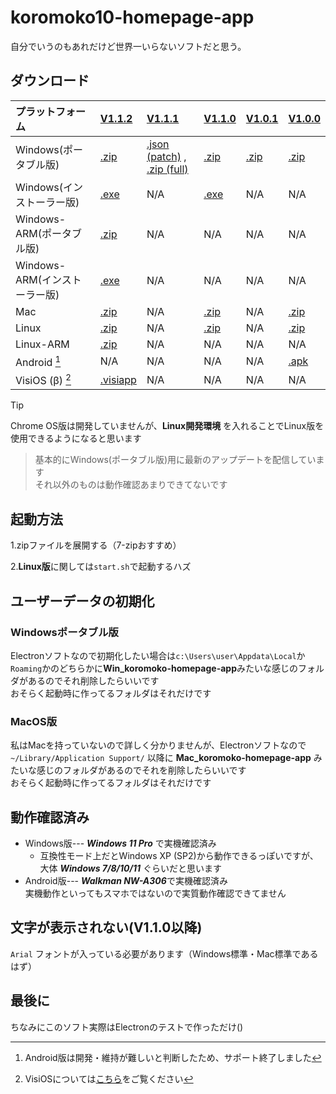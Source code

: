 # koromoko10-homepage-app
自分でいうのもあれだけど世界一いらないソフトだと思う。

## ダウンロード
| プラットフォーム  | [V1.1.2](https://github.com/koromoko10/koromoko10-homepage-app/releases/tag/V1.1.2) | [V1.1.1](https://github.com/koromoko10/koromoko10-homepage-app/tree/main/V1.1.1%20%5Bpatch%5D) | [V1.1.0](https://github.com/koromoko10/koromoko10-homepage-app/releases/tag/V1.1.0) | [V1.0.1](https://github.com/koromoko10/koromoko10-homepage-app/releases/tag/V1.0.1_Win-Update) | [V1.0.0](https://github.com/koromoko10/koromoko10-homepage-app/tree/main/V1.0.0) |
|:-----|:-----|:-----|:-----|:-----|:-----|
| Windows(ポータブル版) | [.zip](https://github.com/koromoko10/koromoko10-homepage-app/releases/download/V1.1.2/Win.koromoko10-homepage-app.zip) | [.json (patch)](https://github.com/koromoko10/koromoko10-homepage-app/blob/main/V1.1.1%20%5Bpatch%5D/project.json) , [.zip (full)](https://github.com/koromoko10/koromoko10-homepage-app/blob/main/V1.1.1%20%5Bpatch%5D/koromoko10-homepage-app.zip) | [.zip](https://github.com/koromoko10/koromoko10-homepage-app/releases/download/V1.1.0/Win.V1.1.0-koromoko10-homepage-app.zip) | [.zip](https://github.com/koromoko10/koromoko10-homepage-app/releases/download/V1.0.1_Win-Update/Win_koromoko-homepage-app.zip) | [.zip](https://github.com/koromoko10/koromoko10-homepage-app/blob/main/V1.0.0/V1.0.0%20Win_koromoko10%E3%83%9B%E3%83%BC%E3%83%A0%E3%83%9A%E3%83%BC%E3%82%B8%E3%82%A2%E3%83%97%E3%83%AA%20%5B%E4%B8%96%E7%95%8C%E4%B8%80%E3%81%84%E3%82%89%E3%81%AA%E3%81%84%E3%82%BD%E3%83%95%E3%83%88%5D.zip) |
| Windows(インストーラー版) | [.exe](https://github.com/koromoko10/koromoko10-homepage-app/releases/download/V1.1.2/Setup-.Win.koromoko10-homepage-app.exe) | N/A | [.exe](https://github.com/koromoko10/koromoko10-homepage-app/releases/download/V1.1.0/Win.V1.1.0-koromoko10-homepage-app.Setup.exe) | N/A | N/A |
| Windows-ARM(ポータブル版) | [.zip](https://github.com/koromoko10/koromoko10-homepage-app/releases/download/V1.1.2/Win-ARM.koromoko10-homepage-app.zip) | N/A | N/A | N/A | N/A |
| Windows-ARM(インストーラー版) | [.exe](https://github.com/koromoko10/koromoko10-homepage-app/releases/download/V1.1.2/Setup-.Win-ARM.koromoko10-homepage-app.exe) | N/A | N/A | N/A | N/A |
| Mac | [.zip](https://github.com/koromoko10/koromoko10-homepage-app/releases/download/V1.1.2/Mac.koromoko10-homepage-app.zip) | N/A | [.zip](https://github.com/koromoko10/koromoko10-homepage-app/releases/download/V1.1.0/Mac.V1.1.0-koromoko10-homepage-app.zip) | N/A | [.zip](https://github.com/koromoko10/koromoko10-homepage-app/blob/main/V1.0.0/V1.0.0%20Mac_koromoko10%E3%83%9B%E3%83%BC%E3%83%A0%E3%83%9A%E3%83%BC%E3%82%B8%E3%82%A2%E3%83%97%E3%83%AA%20%5B%E4%B8%96%E7%95%8C%E4%B8%80%E3%81%84%E3%82%89%E3%81%AA%E3%81%84%E3%82%BD%E3%83%95%E3%83%88%5D%20Mac%E7%89%88.zip) |
| Linux | [.zip](https://github.com/koromoko10/koromoko10-homepage-app/releases/download/V1.1.2/Lin.koromoko10-homepage-app.zip) | N/A | [.zip](https://github.com/koromoko10/koromoko10-homepage-app/releases/download/V1.1.0/Linux.V1.1.0-koromoko10-homepage-app.zip) | N/A | [.zip](https://github.com/koromoko10/koromoko10-homepage-app/blob/main/V1.0.0/V1.0.0%20Linux_koromoko10%E3%83%9B%E3%83%BC%E3%83%A0%E3%83%9A%E3%83%BC%E3%82%B8%E3%82%A2%E3%83%97%E3%83%AA%20%5B%E4%B8%96%E7%95%8C%E4%B8%80%E3%81%84%E3%82%89%E3%81%AA%E3%81%84%E3%82%BD%E3%83%95%E3%83%88%5D%20Linux%E7%89%88.zip) |
| Linux-ARM | [.zip](https://github.com/koromoko10/koromoko10-homepage-app/releases/download/V1.1.2/Lin-ARM.koromoko10-homepage-app.zip) | N/A | N/A | N/A | N/A |
| Android [^1] | N/A | N/A | N/A | N/A | [.apk](https://github.com/koromoko10/koromoko10-homepage-app/blob/main/V1.0.0/V1.0.0%20Android_20240107221116-app-debug.apk) |
| VisiOS (β) [^2] | [.visiapp](https://github.com/koromoko10/koromoko10-homepage-app/releases/download/V1.1.2/VisiApp_koromoko10._.visiapp) | N/A | N/A | N/A | N/A |

> [!TIP]
> Chrome OS版は開発していませんが、**Linux開発環境** を入れることでLinux版を使用できるようになると思います

> 基本的にWindows(ポータブル版)用に最新のアップデートを配信しています<br>
> それ以外のものは動作確認あまりできてないです

[^1]: Android版は開発・維持が難しいと判断したため、サポート終了しました
[^2]: VisiOSについては[こちら](https://beta-japan.com/)をご覧ください

## 起動方法
1.zipファイルを展開する（7-zipおすすめ）

2.**Linux版**に関しては`start.sh`で起動するハズ

## ユーザーデータの初期化
### Windowsポータブル版
Electronソフトなので初期化したい場合は`c:\Users\user\Appdata\Local`か`Roaming`かのどちらかに**Win_koromoko-homepage-app**みたいな感じのフォルダがあるのでそれ削除したらいいです<br>
おそらく起動時に作ってるフォルダはそれだけです<br>
### MacOS版
私はMacを持っていないので詳しく分かりませんが、Electronソフトなので `~/Library/Application Support/` 以降に **Mac_koromoko-homepage-app** みたいな感じのフォルダがあるのでそれを削除したらいいです<br>
おそらく起動時に作ってるフォルダはそれだけです<br>
## 動作確認済み
* Windows版--- ***Windows 11 Pro*** で実機確認済み
  * 互換性モード上だとWindows XP (SP2)から動作できるっぽいですが、<br>
  大体 ***Windows 7/8/10/11*** ぐらいだと思います
* Android版--- ***Walkman NW-A306***で実機確認済み<br>
実機動作といってもスマホではないので実質動作確認できてません
## 文字が表示されない(V1.1.0以降)
 `Arial` フォントが入っている必要があります（Windows標準・Mac標準であるはず）
## 最後に
ちなみにこのソフト実際はElectronのテストで作っただけ()

